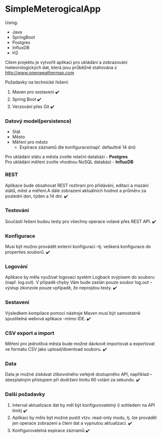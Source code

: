 # SimpleMeterogicalApp
Using: 
- Java
- SpringBoot
- Postgres
- InfluxDB
- H2

Cílem projektu je vytvořit aplikaci pro ukládání a zobrazování meteorologických dat, která jsou průběžně stahována z http://www.openweathermap.com

Požadavky na technické řešení:
1. Maven pro sestavení :heavy_check_mark:
2. Spring Boot :heavy_check_mark:
3. Verzování přes Git :heavy_check_mark:

### Datový model(persistence)
- Stát
- Město
- Měření pro město
  - Expirace záznamů dle konfigurace(např. defaultně 14 dní)

Pro ukládání státu a města zvolte relační databázi - **Postgres** <br />
Pro ukládání měření zvolte vhodnou NoSQL databázi - **InfluxDB**

### REST
Aplikace bude obsahovat REST rozhraní pro přidávání, editaci a mazání států, měst a měření.A dále zobrazení aktuálních hodnot a průměru za poslední den, týden a 14 dní. :heavy_check_mark:
### Testování
Součástí řešení budou testy pro všechny operace volané přes REST API. :heavy_check_mark:
### Konfigurace
Musí být možno provádět externí konfiguraci –tj. veškerá konfigurace do properties souborů. :heavy_check_mark:
### Logování
Aplikace by měla využívat logovací systém Logback svýpisem do souboru (např. log.out). V případě chyby Vám bude zaslán pouze soubor log.out –výstup zkonzole pouze vpřípadě, že neprojdou testy. :heavy_check_mark:
### Sestavení
Výsledkem kompilace pomocí nástroje Maven musí být samostatně spustitelná webová aplikace –mimo IDE. :heavy_check_mark:
### CSV export a import
Měření pro jednotlivá města bude možné dávkově importovat a exportovat ve formátu CSV jako upload/download souboru. :heavy_check_mark:
### Data
Data je možné získávat zlibovolného veřejně dostupného API, například –sbezplatným přístupem při dodržení limitu 60 volání za sekundu. :heavy_check_mark:

### Další požadavky
1. Interval aktualizace dat by měl být konfigurovatelný (i sohledem na API limit) :heavy_check_mark:
2. Aplikaci by mělo být možné pustit vtzv. read-only modu, tj. lze provádět jen operace zobrazení a čtení dat a vypnutou aktualizací. :heavy_check_mark:
3. Konfigurovatelná expirace záznamů :heavy_check_mark:
